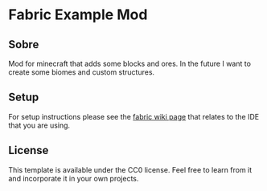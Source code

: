 # Fabric Example Mod
## Sobre

Mod for minecraft that adds some blocks and ores. In the future I want to create some biomes and custom structures.

## Setup

For setup instructions please see the [fabric wiki page](https://fabricmc.net/wiki/tutorial:setup) that relates to the IDE that you are using.

## License

This template is available under the CC0 license. Feel free to learn from it and incorporate it in your own projects.
